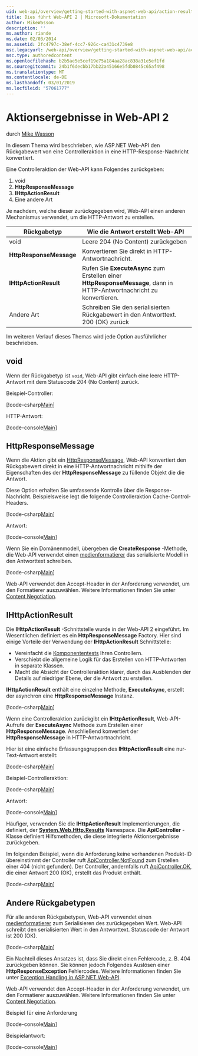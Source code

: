 ```yaml
---
uid: web-api/overview/getting-started-with-aspnet-web-api/action-results
title: Dies führt Web-API 2 | Microsoft-Dokumentation
author: MikeWasson
description: ''
ms.author: riande
ms.date: 02/03/2014
ms.assetid: 2fc4797c-38ef-4cc7-926c-ca431c4739e8
msc.legacyurl: /web-api/overview/getting-started-with-aspnet-web-api/action-results
msc.type: authoredcontent
ms.openlocfilehash: b2b5ae5e5cef19e75a184aa28ac838a31e5ef1fd
ms.sourcegitcommit: 24b1f6decbb17bb22a45166e5fdb0845c65af498
ms.translationtype: MT
ms.contentlocale: de-DE
ms.lasthandoff: 03/01/2019
ms.locfileid: "57061777"
---
```

<a name="action-results-in-web-api-2"></a>Aktionsergebnisse in Web-API 2
====================
durch [Mike Wasson](https://github.com/MikeWasson)

In diesem Thema wird beschrieben, wie ASP.NET Web-API den Rückgabewert von eine Controlleraktion in eine HTTP-Response-Nachricht konvertiert.

Eine Controlleraktion der Web-API kann Folgendes zurückgeben:

1. void
2. **HttpResponseMessage**
3. **IHttpActionResult**
4. Eine andere Art

Je nachdem, welche dieser zurückgegeben wird, Web-API einen anderen Mechanismus verwendet, um die HTTP-Antwort zu erstellen.

| Rückgabetyp | Wie die Antwort erstellt Web-API |
| --- | --- |
| void | Leere 204 (No Content) zurückgeben |
| **HttpResponseMessage** | Konvertieren Sie direkt in HTTP-Antwortnachricht. |
| **IHttpActionResult** | Rufen Sie **ExecuteAsync** zum Erstellen einer **HttpResponseMessage**, dann in HTTP-Antwortnachricht zu konvertieren. |
| Andere Art | Schreiben Sie den serialisierten Rückgabewert in den Antworttext. 200 (OK) zurück |

Im weiteren Verlauf dieses Themas wird jede Option ausführlicher beschrieben.

## <a name="void"></a>void

Wenn der Rückgabetyp ist `void`, Web-API gibt einfach eine leere HTTP-Antwort mit dem Statuscode 204 (No Content) zurück.

Beispiel-Controller:

[!code-csharp[Main](action-results/samples/sample1.cs)]

HTTP-Antwort:

[!code-console[Main](action-results/samples/sample2.cmd)]

## <a name="httpresponsemessage"></a>HttpResponseMessage

Wenn die Aktion gibt ein [HttpResponseMessage](https://msdn.microsoft.com/library/system.net.http.httpresponsemessage.aspx), Web-API konvertiert den Rückgabewert direkt in eine HTTP-Antwortnachricht mithilfe der Eigenschaften des der **HttpResponseMessage** zu füllende Objekt die die Antwort.

Diese Option erhalten Sie umfassende Kontrolle über die Response-Nachricht. Beispielsweise legt die folgende Controlleraktion Cache-Control-Headers.

[!code-csharp[Main](action-results/samples/sample3.cs)]

Antwort:

[!code-console[Main](action-results/samples/sample4.cmd?highlight=2)]

Wenn Sie ein Domänenmodell, übergeben die **CreateResponse** -Methode, die Web-API verwendet einen [medienformatierer](../formats-and-model-binding/media-formatters.md) das serialisierte Modell in den Antworttext schreiben.

[!code-csharp[Main](action-results/samples/sample5.cs)]

Web-API verwendet den Accept-Header in der Anforderung verwendet, um den Formatierer auszuwählen. Weitere Informationen finden Sie unter [Content Negotiation](../formats-and-model-binding/content-negotiation.md).

## <a name="ihttpactionresult"></a>IHttpActionResult

Die **IHttpActionResult** -Schnittstelle wurde in der Web-API 2 eingeführt. Im Wesentlichen definiert es ein **HttpResponseMessage** Factory. Hier sind einige Vorteile der Verwendung der **IHttpActionResult** Schnittstelle:

- Vereinfacht die [Komponententests](../testing-and-debugging/unit-testing-controllers-in-web-api.md) Ihren Controllern.
- Verschiebt die allgemeine Logik für das Erstellen von HTTP-Antworten in separate Klassen.
- Macht die Absicht der Controlleraktion klarer, durch das Ausblenden der Details auf niedriger Ebene, der die Antwort zu erstellen.

**IHttpActionResult** enthält eine einzelne Methode, **ExecuteAsync**, erstellt der asynchron eine **HttpResponseMessage** Instanz.

[!code-csharp[Main](action-results/samples/sample6.cs)]

Wenn eine Controlleraktion zurückgibt ein **IHttpActionResult**, Web-API-Aufrufe der **ExecuteAsync** Methode zum Erstellen einer **HttpResponseMessage**. Anschließend konvertiert der **HttpResponseMessage** in HTTP-Antwortnachricht.

Hier ist eine einfache Erfassungsgruppen des **IHttpActionResult** eine nur-Text-Antwort erstellt:

[!code-csharp[Main](action-results/samples/sample7.cs)]

Beispiel-Controlleraktion:

[!code-csharp[Main](action-results/samples/sample8.cs)]

Antwort:

[!code-console[Main](action-results/samples/sample9.cmd)]

Häufiger, verwenden Sie die **IHttpActionResult** Implementierungen, die definiert, der **[System.Web.Http.Results](https://msdn.microsoft.com/library/system.web.http.results.aspx)** Namespace. Die **ApiController** -Klasse definiert Hilfsmethoden, die diese integrierte Aktionsergebnisse zurückgeben.

Im folgenden Beispiel, wenn die Anforderung keine vorhandenen Produkt-ID übereinstimmt der Controller ruft [ApiController.NotFound](https://msdn.microsoft.com/library/system.web.http.apicontroller.notfound.aspx) zum Erstellen einer 404 (nicht gefunden). Der Controller, andernfalls ruft [ApiController.OK](https://msdn.microsoft.com/library/dn314591.aspx), die einer Antwort 200 (OK), erstellt das Produkt enthält.

[!code-csharp[Main](action-results/samples/sample10.cs)]

## <a name="other-return-types"></a>Andere Rückgabetypen

Für alle anderen Rückgabetypen, Web-API verwendet einen [medienformatierer](../formats-and-model-binding/media-formatters.md) zum Serialisieren des zurückgegeben Wert. Web-API schreibt den serialisierten Wert in den Antworttext. Statuscode der Antwort ist 200 (OK).

[!code-csharp[Main](action-results/samples/sample11.cs)]

Ein Nachteil dieses Ansatzes ist, dass Sie direkt einen Fehlercode, z. B. 404 zurückgeben können. Sie können jedoch Folgendes Auslösen einer **HttpResponseException** Fehlercodes. Weitere Informationen finden Sie unter [Exception Handling in ASP.NET Web-API](../error-handling/exception-handling.md).

Web-API verwendet den Accept-Header in der Anforderung verwendet, um den Formatierer auszuwählen. Weitere Informationen finden Sie unter [Content Negotiation](../formats-and-model-binding/content-negotiation.md).

Beispiel für eine Anforderung

[!code-console[Main](action-results/samples/sample12.cmd)]

Beispielantwort:

[!code-console[Main](action-results/samples/sample13.cmd)]
